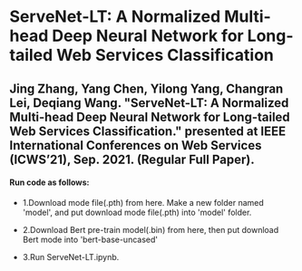 ServeNet-LT: A Normalized Multi-head Deep Neural Network for Long-tailed Web Services Classification
=============

Jing Zhang, Yang Chen, Yilong Yang, Changran Lei, Deqiang Wang. "ServeNet-LT: A Normalized Multi-head Deep Neural Network for Long-tailed Web Services Classification." presented at IEEE International Conferences on Web Services (ICWS’21), Sep. 2021. (Regular Full Paper).
------- 

#### Run code as follows:
* 1.Download mode file(.pth) from here. Make a new folder named 'model', and put download mode file(.pth) into 'model' folder.<br>  

* 2.Download Bert pre-train model(.bin) from here, then put download Bert mode into 'bert-base-uncased'<br>  

* 3.Run ServeNet-LT.ipynb.
